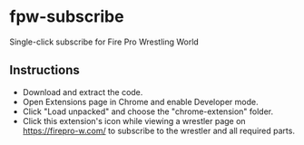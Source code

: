 # fpw-subscribe
Single-click subscribe for Fire Pro Wrestling World

## Instructions

- Download and extract the code.
- Open Extensions page in Chrome and enable Developer mode.
- Click "Load unpacked" and choose the "chrome-extension" folder.
- Click this extension's icon while viewing a wrestler page on https://firepro-w.com/ to subscribe to the wrestler and all required parts.
